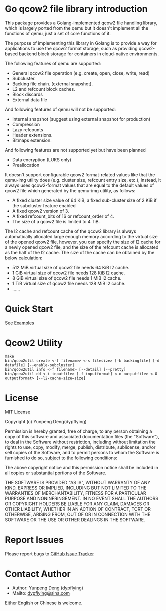 Go qcow2 file library introduction
==================================
This package provides a Golang-implemented qcow2 file handling library, which is largely ported from the qemu but it doesn't implement all the functions of qemu, just a set of core functions of it. 

The purpose of implementing this library in Golang is to provide a way for applications to use the qcow2 format storage, such as providing qcow2-based backend block storage for containers in cloud-native environments.

The following features of qemu are supported: 
- General qcow2 file operation (e.g. create, open, close, write, read) 
- Subcluster. 
- Backing file chain. (external snapshot). 
- L2 and refcount block caches. 
- Block discards
- External data file 

And following features of qemu will not be supported: 
- Internal snapshot (suggest using external snapshot for production)
- Compression 
- Lazy refcounts
- Header extensions. 
- Bitmaps extension.


And following features are not supported yet but have been planned
- Data encryption (LUKS only)
- Preallocation

It doesn't support configurable qcow2 format-related values like that the qemu-img utility does (e.g. cluster size, refcount entry size, etc.), instead, it always uses qcow2-format values that are equal to the default values of qcow2 file which generated by the qemu-img utility, as follows: 
- A fixed cluster size value of 64 KiB, a fixed sub-cluster size of 2 KiB if the subcluster feature enabled 
- A fixed qcow2 version of 3. 
- A fixed refcount_bits of 16 or refcount_order of 4.  
- The size of a qcow2 file is limited to 4 TiB. 

The l2 cache and refcount cache of the qcow2 library is always automatically allocated large enough memory according to the virtual size of the opened qcow2 file, however, you can specify the size of l2 cache for a newly opened qcow2 file, and the size of the refcount cache is allocated as the half of the l2 cache. The size of the cache can be obtained by the below calculation: 
- 512 MiB virtual size of qcow2 file needs 64 KiB l2 cache.
- 1 GiB virtual size of qcow2 file needs 128 KiB l2 cache. 
- 8 GiB virtual size of qcow2 file needs 1 MiB l2 cache. 
- 1 TiB virtual size of qcow2 file needs 128 MiB l2 cache. 
- ...... 

Quick Start 
===========
See [Examples](https://github.com/dypflying/go-qcow2lib/tree/main/examples) 

Qcow2 Utility 
==============
```shell
make 
bin/qcow2util create <-f filename> <-s filesize> [-b backingfile] [-d datafile] [--enable-subcluster]
bin/qcow2util info <-f filename> [--detail] [--pretty] 
bin/qcow2util dd <-i inputfile> [-f inputformat] <-o outputfile> <-O outputformat> [--l2-cache-size=size]
```

License 
=======
MIT License

Copyright (c) Yunpeng Deng(dypflying)

Permission is hereby granted, free of charge, to any person obtaining a copy of this software and associated documentation files (the "Software"), to deal in the Software without restriction, including without limitation the rights to use, copy, modify, merge, publish, distribute, sublicense, and/or sell copies of the Software, and to permit persons to whom the Software is furnished to do so, subject to the following conditions:

The above copyright notice and this permission notice shall be included in all copies or substantial portions of the Software.

THE SOFTWARE IS PROVIDED "AS IS", WITHOUT WARRANTY OF ANY KIND, EXPRESS OR IMPLIED, INCLUDING BUT NOT LIMITED TO THE WARRANTIES OF MERCHANTABILITY, FITNESS FOR A PARTICULAR PURPOSE AND NONINFRINGEMENT. IN NO EVENT SHALL THE AUTHORS OR COPYRIGHT HOLDERS BE LIABLE FOR ANY CLAIM, DAMAGES OR OTHER LIABILITY, WHETHER IN AN ACTION OF CONTRACT, TORT OR OTHERWISE, ARISING FROM, OUT OF OR IN CONNECTION WITH THE SOFTWARE OR THE USE OR OTHER DEALINGS IN THE SOFTWARE.

Report Issues 
=============
Please report bugs to [GitHub Issue Tracker](https://github.com/dypflying/go-qcow2lib/issues) 


Contact Author
==============
- Author: Yunpeng Deng (dypflying)
- Mailto: dypflying@sina.com

Either English or Chinese is welcome.